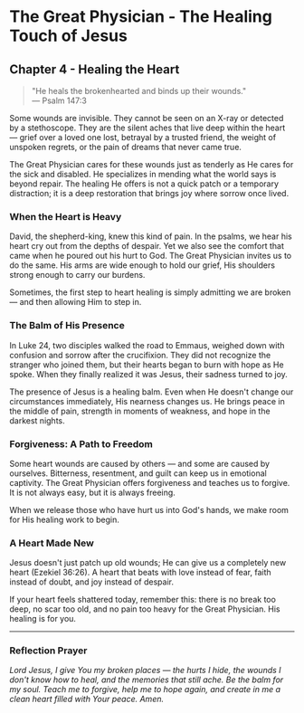 # The Great Physician - The Healing Touch of Jesus

## Chapter 4 - Healing the Heart

> "He heals the brokenhearted and binds up their wounds."  
> — Psalm 147:3

Some wounds are invisible. They cannot be seen on an X-ray or detected by a stethoscope. They are the silent aches that live deep within the heart — grief over a loved one lost, betrayal by a trusted friend, the weight of unspoken regrets, or the pain of dreams that never came true.

The Great Physician cares for these wounds just as tenderly as He cares for the sick and disabled. He specializes in mending what the world says is beyond repair. The healing He offers is not a quick patch or a temporary distraction; it is a deep restoration that brings joy where sorrow once lived.

### When the Heart is Heavy

David, the shepherd-king, knew this kind of pain. In the psalms, we hear his heart cry out from the depths of despair. Yet we also see the comfort that came when he poured out his hurt to God. The Great Physician invites us to do the same. His arms are wide enough to hold our grief, His shoulders strong enough to carry our burdens.

Sometimes, the first step to heart healing is simply admitting we are broken — and then allowing Him to step in.

### The Balm of His Presence

In Luke 24, two disciples walked the road to Emmaus, weighed down with confusion and sorrow after the crucifixion. They did not recognize the stranger who joined them, but their hearts began to burn with hope as He spoke. When they finally realized it was Jesus, their sadness turned to joy.

The presence of Jesus is a healing balm. Even when He doesn't change our circumstances immediately, His nearness changes us. He brings peace in the middle of pain, strength in moments of weakness, and hope in the darkest nights.

### Forgiveness: A Path to Freedom

Some heart wounds are caused by others — and some are caused by ourselves. Bitterness, resentment, and guilt can keep us in emotional captivity. The Great Physician offers forgiveness and teaches us to forgive. It is not always easy, but it is always freeing.

When we release those who have hurt us into God's hands, we make room for His healing work to begin.

### A Heart Made New

Jesus doesn't just patch up old wounds; He can give us a completely new heart (Ezekiel 36:26). A heart that beats with love instead of fear, faith instead of doubt, and joy instead of despair.

If your heart feels shattered today, remember this: there is no break too deep, no scar too old, and no pain too heavy for the Great Physician. His healing is for you.

---

### Reflection Prayer

*Lord Jesus, I give You my broken places — the hurts I hide, the wounds I don't know how to heal, and the memories that still ache. Be the balm for my soul. Teach me to forgive, help me to hope again, and create in me a clean heart filled with Your peace. Amen.*
